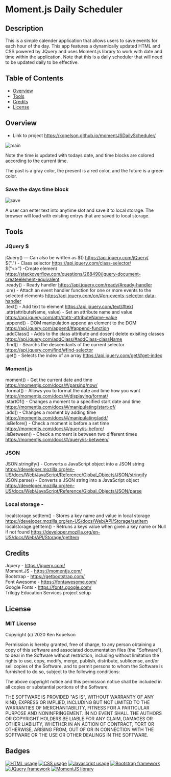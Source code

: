 # Moment.js Daily Scheduler

## Description
<p>This is a simple calender application that allows users to save events for each hour of the day.
 This app features a dynamically updated HTML and CSS powered by JQuery and uses Moment.js library to 
 work with date and time within the application. Note that this is a daily scheduler that will need to be 
 updated daily to be effective.</p>  

## Table of Contents

* [Overview](#overview)
* [Tools](#tools)
* [Credits](#credits)
* [License](#license)

## Overview
* Link to project https://kopelson.github.io/momentJSDailyScheduler/

![main](https://user-images.githubusercontent.com/57735283/94873533-56593800-0404-11eb-8f33-494088c8fc20.gif)

<p>Note the time is updated with todays date, and time blocks are colored according to the current time.</p>
<p>The past is a gray color, the present is a red color, and the future is a green color.</p> 

### Save the days time block
![save](https://user-images.githubusercontent.com/57735283/94873659-a637ff00-0404-11eb-9dd4-0fb2361331b5.gif)

<p>A user can enter text into anytime slot and save it to local storage. The browser will load with existing entrys that are saved to local storage.</p>

## Tools
 ### JQuery $
  jQuery() — Can also be written as $() https://api.jquery.com/jQuery/ <br/>
  $(".") - Class selector https://api.jquery.com/class-selector/ <br/>
  $("<>") -Create element https://stackoverflow.com/questions/268490/jquery-document-createelement-equivalent <br/>
  .ready() - Ready handler https://api.jquery.com/ready/#ready-handler <br/>
  .on() - Attach an event handler function for one or more events to the selected elements https://api.jquery.com/on/#on-events-selector-data-handler <br/>
  .text() - Add text to element https://api.jquery.com/text/#text <br/>
  .attr(attributeName, value) - Set an attribute name and value https://api.jquery.com/attr/#attr-attributeName-value <br/>
  .append() - DOM manipulation append an element to the DOM https://api.jquery.com/append/#append-function <br/>
  .addClass() - Adds to the class attribute and dosent delete exisiting classes https://api.jquery.com/addClass/#addClass-className <br/>
  .find() - Searchs the descendants of the current selector https://api.jquery.com/find/#find-selector <br/>
  .get() - Selects the index of an array https://api.jquery.com/get/#get-index <br/>
 ### Moment.js
 moment() - Get the current date and time https://momentjs.com/docs/#/parsing/now/ <br/>
 .format() - Allows you to format the date and time how you want https://momentjs.com/docs/#/displaying/format/ <br/>
 .startOf() - Changes a moment to a specified start date and time https://momentjs.com/docs/#/manipulating/start-of/ <br/>
 .add() - Changes a moment by adding time https://momentjs.com/docs/#/manipulating/add/ <br/>
 .isBefore() - Check a moment is before a set time https://momentjs.com/docs/#/query/is-before/ <br/>
 .isBetween() - Check a moment is between two different times https://momentjs.com/docs/#/query/is-between/ <br/>
 ### JSON
 JSON.stringify() - Converts a JavaScript object into a JSON string https://developer.mozilla.org/en-US/docs/Web/JavaScript/Reference/Global_Objects/JSON/stringify <br/>
 JSON.parse() - Converts a JSON string into a JavaScript object https://developer.mozilla.org/en-US/docs/Web/JavaScript/Reference/Global_Objects/JSON/parse <br/>
 ### Local storage - 
 localstorage.setItem() - Stores a key name and value in local storage https://developer.mozilla.org/en-US/docs/Web/API/Storage/setItem <br/>
 localstorage.getItem() - Retruns a keys value when given a key name or Null if not found https://developer.mozilla.org/en-US/docs/Web/API/Storage/getItem <br/>

## Credits
Jquery - https://jquery.com/ <br/>
Moment.JS - https://momentjs.com/ <br/>
Bootstrap - https://getbootstrap.com/ <br/>
Font Awesome - https://fontawesome.com/ <br/>
Google Fonts - https://fonts.google.com/ <br/>
Trilogy Education Services project setup <br/>

## License

### MIT License

Copyright (c) 2020 Ken Kopelson

Permission is hereby granted, free of charge, to any person obtaining a copy
of this software and associated documentation files (the "Software"), to deal
in the Software without restriction, including without limitation the rights
to use, copy, modify, merge, publish, distribute, sublicense, and/or sell
copies of the Software, and to permit persons to whom the Software is
furnished to do so, subject to the following conditions:

The above copyright notice and this permission notice shall be included in all
copies or substantial portions of the Software.

THE SOFTWARE IS PROVIDED "AS IS", WITHOUT WARRANTY OF ANY KIND, EXPRESS OR
IMPLIED, INCLUDING BUT NOT LIMITED TO THE WARRANTIES OF MERCHANTABILITY,
FITNESS FOR A PARTICULAR PURPOSE AND NONINFRINGEMENT. IN NO EVENT SHALL THE
AUTHORS OR COPYRIGHT HOLDERS BE LIABLE FOR ANY CLAIM, DAMAGES OR OTHER
LIABILITY, WHETHER IN AN ACTION OF CONTRACT, TORT OR OTHERWISE, ARISING FROM,
OUT OF OR IN CONNECTION WITH THE SOFTWARE OR THE USE OR OTHER DEALINGS IN THE
SOFTWARE.

## Badges
<a href="https://img.shields.io/badge/HTML-16.0%25-red"><img alt="HTML usage" src="https://img.shields.io/badge/HTML-16.0%25-red"></a> <a href="https://img.shields.io/badge/CSS-23.5%25-purple"><img alt="CSS usage" src="https://img.shields.io/badge/CSS-23.5%25-purple"></a> <a href="https://img.shields.io/badge/JavaScript-60.5%25-yellow"><img alt="Javascript usage" src="https://img.shields.io/badge/JavaScript-60.5%25-yellow"></a> <a href="https://img.shields.io/badge/Framework-Bootstrap-blue"><img alt="Bootstrap framework" src="https://img.shields.io/badge/Framework-Bootstrap-blue"></a> <a href="https://img.shields.io/badge/Framework-JQuery-blue"><img alt="JQuery framework" src="https://img.shields.io/badge/Framework-JQuery-blue"></a> <a href="https://img.shields.io/badge/Library-MomentJS-green"><img alt="MomentJS library" src="https://img.shields.io/badge/Library-MomentJS-green"></a>

